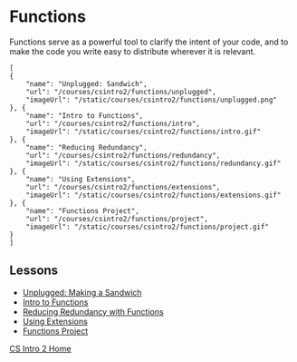 # Functions

Functions serve as a powerful tool to clarify the intent of your code, and to make the code you write easy to distribute wherever it is relevant.

```codecard
[
{
    "name": "Unplugged: Sandwich",
    "url": "/courses/csintro2/functions/unplugged",
    "imageUrl": "/static/courses/csintro2/functions/unplugged.png"
}, {
    "name": "Intro to Functions",
    "url": "/courses/csintro2/functions/intro",
    "imageUrl": "/static/courses/csintro2/functions/intro.gif"
}, {
    "name": "Reducing Redundancy",
    "url": "/courses/csintro2/functions/redundancy",
    "imageUrl": "/static/courses/csintro2/functions/redundancy.gif"
}, {
    "name": "Using Extensions",
    "url": "/courses/csintro2/functions/extensions",
    "imageUrl": "/static/courses/csintro2/functions/extensions.gif"
}, {
    "name": "Functions Project",
    "url": "/courses/csintro2/functions/project",
    "imageUrl": "/static/courses/csintro2/functions/project.gif"
}
]
```

## Lessons

* [Unplugged: Making a Sandwich](/courses/csintro2/functions/unplugged)
* [Intro to Functions](/courses/csintro2/functions/intro)
* [Reducing Redundancy with Functions](/courses/csintro2/functions/redundancy)
* [Using Extensions](/courses/csintro2/functions/extensions)
* [Functions Project](/courses/csintro2/functions/project)


[CS Intro 2 Home](/courses/csintro2)
